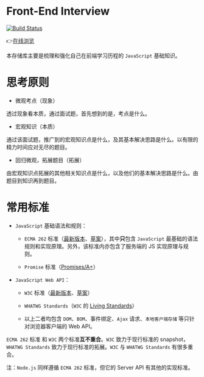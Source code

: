# Front-End Interview

[![Build Status](https://travis-ci.org/lbwa/Front-End-Interview.svg?branch=master)](https://travis-ci.org/lbwa/Front-End-Interview)

👉[在线浏览][online]

本存储库主要是梳理和强化自己在前端学习历程的 `JavaScript` 基础知识。

[online]:https://lbwa.github.io/Front-End-Interview/

# 思考原则

- 微观考点（现象）

透过现象看本质，通过面试题，首先想到的是，考点是什么。

- 宏观知识（本质）

通过该面试题，推广到的宏观知识点是什么，及其基本解决思路是什么。以有限的精力时间应对无尽的题目。

- 回归微观，拓展题目（拓展）

由宏观知识点拓展的其他相关知识点是什么，以及他们的基本解决思路是什么。由题目到知识再到题目。

# 常用标准

- `JavaScript` 基础语法和规则：

    - `ECMA 262` 标准（[最新版本][ecma262]、[草案][ECMA262-草案]），其中**只**包含 `JavaScript` 最基础的语法规则和实现原理。另外，该标准内亦包含了服务端的 JS 实现原理与规则。

    - `Promise` 标准（[Promises/A+][promises-a-plus]）

- `JavaScript Web API`：

    - `W3C` 标准（[最新版本][w3c]、[草案][W3C 草案]）
    
    - `WHATWG Standards`（`W3C` 的 [Living Standards]）
    
    - 以上二者均包含 `DOM`、`BOM`、事件绑定、`Ajax` 请求、`本地客户端存储` 等只针对浏览器客户端的 Web API。

`ECMA 262` 标准 和 `W3C` 两个标准**互不重合**。`W3C` 致力于现行标准的 snapshot，`WHATWG Standards` 致力于现行标准的拓展。`W3C` 与 `WHATWG Standards` 有很多重合。

注：`Node.js` 同样遵循 `ECMA 262` 标准，但它的 Server API 有其他的实现标准。

[ecma262]:https://www.ecma-international.org/ecma-262

[w3c]:https://www.w3.org/TR/html5/webappapis.html#webappapis

[ECMA262-草案]:https://tc39.github.io/ecma262/#sec-intro

[promises-a-plus]:https://promisesaplus.com/

[W3C 草案]:https://w3c.github.io/html/single-page.html#introduction

[Living Standards]:https://whatwg.org/